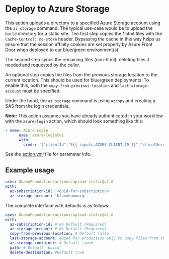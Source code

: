 # Deploy to Azure Storage

This action uploads a directory to a specified Azure Storage account using the `az storage` command.
The typical use-case would be to upload the `build` directory for a static site. The first
step copies the *.html files with the `Cache-Control: no-store` header. Bypassing the cache in this
way helps us ensure that the session affinity cookies are set properly by Azure Front Door when
deployed to our blue/green environment(s).

The second step syncs the remaining files (non-html), deleting files if needed and requested by the caller.

An optional step copies the files from the previous storage location to the current location.  This should
be used for blue/green deployments.  To enable this, both the `copy-from-previous-location` and `last-storage-account`
must be specified.

Under the hood, the `az storage` command is using `azcopy` and creating a SAS from the login credentials.

**Note:** This action assumes you have already authenticated in your workflow with the `azure/login`
action, which should look something like this:

```yaml
- name: Azure Login
      uses: azure/login@v1
      with:
        creds: '{"clientId":"${{ inputs.AZURE_CLIENT_ID }}","clientSecret":"${{ inputs.AZURE_CLIENT_SECRET }}","subscriptionId":"${{ inputs.AZURE_SUBSCRIPTION_ID }}","tenantId":"${{ inputs.AZURE_TENANT_ID }}"}'
```

See the [action.yml](./action.yml) file for parameter info.

## Example usage

```yaml
uses: ObamaFoundation/actions/upload-static@v1.0
with:
  az-subscription-id: '<guid-for-subscription>'
  az-storage-account: 'blueobamaorg'
```

The complete interface with defaults is as follows:

```yaml
uses: ObamaFoundation/actions/upload-static@v1.0
with:
  az-subscription-id: # No Default (Required)
  az-storage-account: # No Default (Required)
  copy-from-previous-location: # Default false
  last-storage-account: #Used for production only to copy files from the blue environment over to green and vice versa (not required)
  az-storage-container: # Default '$web'
  path: # Default 'build'
  delete-destination: #Default true
```

